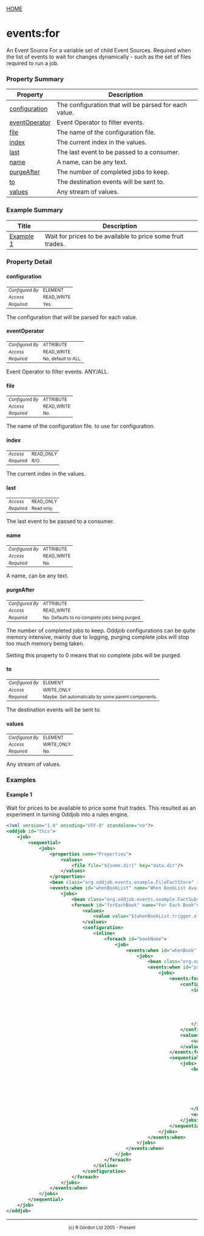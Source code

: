 [HOME](../../../README.md)
# events:for

An Event Source For a variable set of child
Event Sources. Required when the list of events to wait for changes dynamically - such as the set of files
required to run a job.

### Property Summary

| Property | Description |
| -------- | ----------- |
| [configuration](#propertyconfiguration) | The configuration that will be parsed for each value. | 
| [eventOperator](#propertyeventOperator) | Event Operator to filter events. | 
| [file](#propertyfile) | The name of the configuration file. | 
| [index](#propertyindex) | The current index in the values. | 
| [last](#propertylast) | The last event to be passed to a consumer. | 
| [name](#propertyname) | A name, can be any text. | 
| [purgeAfter](#propertypurgeAfter) | The number of completed jobs to keep. | 
| [to](#propertyto) | The destination events will be sent to. | 
| [values](#propertyvalues) | Any stream of values. | 


### Example Summary

| Title | Description |
| ----- | ----------- |
| [Example 1](#example1) | Wait for prices to be available to price some fruit trades. |


### Property Detail
#### configuration <a name="propertyconfiguration"></a>

<table style='font-size:smaller'>
      <tr><td><i>Configured By</i></td><td>ELEMENT</td></tr>
      <tr><td><i>Access</i></td><td>READ_WRITE</td></tr>
      <tr><td><i>Required</i></td><td>Yes.</td></tr>
</table>

The configuration that will be parsed
for each value.

#### eventOperator <a name="propertyeventOperator"></a>

<table style='font-size:smaller'>
      <tr><td><i>Configured By</i></td><td>ATTRIBUTE</td></tr>
      <tr><td><i>Access</i></td><td>READ_WRITE</td></tr>
      <tr><td><i>Required</i></td><td>No, default to ALL.</td></tr>
</table>

Event Operator to filter events. ANY/ALL.

#### file <a name="propertyfile"></a>

<table style='font-size:smaller'>
      <tr><td><i>Configured By</i></td><td>ATTRIBUTE</td></tr>
      <tr><td><i>Access</i></td><td>READ_WRITE</td></tr>
      <tr><td><i>Required</i></td><td>No.</td></tr>
</table>

The name of the configuration file.
to use for configuration.

#### index <a name="propertyindex"></a>

<table style='font-size:smaller'>
      <tr><td><i>Access</i></td><td>READ_ONLY</td></tr>
      <tr><td><i>Required</i></td><td>R/O.</td></tr>
</table>

The current index in the
values.

#### last <a name="propertylast"></a>

<table style='font-size:smaller'>
      <tr><td><i>Access</i></td><td>READ_ONLY</td></tr>
      <tr><td><i>Required</i></td><td>Read only.</td></tr>
</table>

The last event to be passed to a consumer.

#### name <a name="propertyname"></a>

<table style='font-size:smaller'>
      <tr><td><i>Configured By</i></td><td>ATTRIBUTE</td></tr>
      <tr><td><i>Access</i></td><td>READ_WRITE</td></tr>
      <tr><td><i>Required</i></td><td>No.</td></tr>
</table>

A name, can be any text.

#### purgeAfter <a name="propertypurgeAfter"></a>

<table style='font-size:smaller'>
      <tr><td><i>Configured By</i></td><td>ATTRIBUTE</td></tr>
      <tr><td><i>Access</i></td><td>READ_WRITE</td></tr>
      <tr><td><i>Required</i></td><td>No. Defaults to no complete jobs being purged.</td></tr>
</table>

The number of completed jobs to keep. Oddjob configurations
can be quite memory intensive, mainly due to logging, purging complete jobs
will stop too much memory being taken.


Setting this property to 0
means that no complete jobs will be purged.

#### to <a name="propertyto"></a>

<table style='font-size:smaller'>
      <tr><td><i>Configured By</i></td><td>ELEMENT</td></tr>
      <tr><td><i>Access</i></td><td>WRITE_ONLY</td></tr>
      <tr><td><i>Required</i></td><td>Maybe. Set automatically by some parent components.</td></tr>
</table>

The destination events will be sent to.

#### values <a name="propertyvalues"></a>

<table style='font-size:smaller'>
      <tr><td><i>Configured By</i></td><td>ELEMENT</td></tr>
      <tr><td><i>Access</i></td><td>WRITE_ONLY</td></tr>
      <tr><td><i>Required</i></td><td>No.</td></tr>
</table>

Any stream of values.


### Examples
#### Example 1 <a name="example1"></a>

Wait for prices to be available to price some fruit trades. This resulted as an experiment in turning Oddjob
into a rules engine.

```xml
<?xml version="1.0" encoding="UTF-8" standalone="no"?>
<oddjob id="this">
    <job>
        <sequential>
            <jobs>
                <properties name="Properties">
                    <values>
                        <file file="${some.dir}" key="data.dir"/>
                    </values>
                </properties>
                <bean class="org.oddjob.events.example.FileFactStore" id="factStore" rootDir="${data.dir}"/>
                <events:when id="whenBookList" name="When BookList Available" xmlns:events="oddjob:events">
                    <jobs>
                        <bean class="org.oddjob.events.example.FactSubscriber" factStore="${factStore}" name="Subscribe to BookList" query="BookList:GREENGROCERS"/>
                        <foreach id="forEachBook" name="For Each Book">
                            <values>
                                <value value="${whenBookList.trigger.of.books}"/>
                            </values>
                            <configuration>
                                <inline>
                                    <foreach id="bookName">
                                        <job>
                                            <events:when id="whenBook" name="When ${bookName.current}">
                                                <jobs>
                                                    <bean class="org.oddjob.events.example.FactSubscriber" factStore="${factStore}" name="Subscribe to Book ${bookName.current}" query="Book:${bookName.current}"/>
                                                    <events:when id="priceMatch" name="When Prices for ${bookName.current}">
                                                        <jobs>
                                                            <events:for name="For Each Trade">
                                                                <configuration>
                                                                    <inline>
                                                                        <events id="trade">
                                                                            <job>
                                                                                <bean class="org.oddjob.events.example.FactSubscriber" factStore="${factStore}" name="Subscribe to Price for ${trade.current.product}" query="Price:${trade.current.product}"/>
                                                                            </job>
                                                                        </events>
                                                                    </inline>
                                                                </configuration>
                                                                <values>
                                                                    <value value="${whenBook.trigger.of.trades}"/>
                                                                </values>
                                                            </events:for>
                                                            <sequential name="Run Calculation">
                                                                <jobs>
                                                                    <bean class="org.oddjob.events.example.ValueCalculator" id="calculate">
                                                                        <trades>
                                                                            <value value="${whenBook.trigger.of.trades}"/>
                                                                        </trades>
                                                                        <prices>
                                                                            <value value="${priceMatch.trigger.ofs}"/>
                                                                        </prices>
                                                                    </bean>
                                                                    <echo><![CDATA[Value of ${bookName.current} is ${calculate.value}]]></echo>
                                                                </jobs>
                                                            </sequential>
                                                        </jobs>
                                                    </events:when>
                                                </jobs>
                                            </events:when>
                                        </job>
                                    </foreach>
                                </inline>
                            </configuration>
                        </foreach>
                    </jobs>
                </events:when>
            </jobs>
        </sequential>
    </job>
</oddjob>

```



-----------------------

<div style='font-size: smaller; text-align: center;'>(c) R Gordon Ltd 2005 - Present</div>
